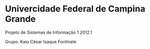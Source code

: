 Univercidade Federal de Campina Grande
======================================
Projeto de Sistemas de Informação 1
2012.1

Grupo:
Kaio César
Isaque Fontinele